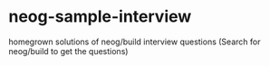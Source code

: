 # neog-sample-interview
 homegrown solutions of neog/build interview questions 
 (Search for neog/build to get the questions)
